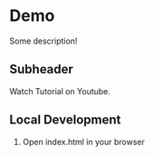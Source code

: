 # Demo

Some description!


## Subheader

Watch Tutorial on Youtube.

## Local Development

1. Open index.html in your browser

